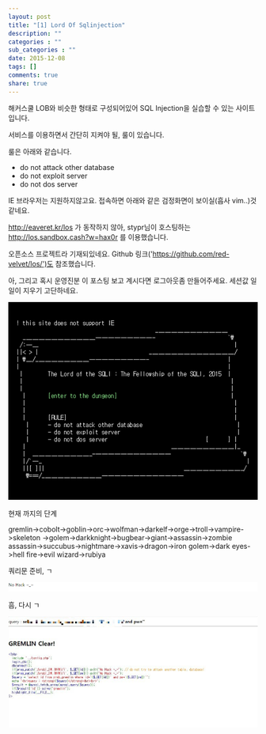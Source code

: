 ```yaml
---
layout: post
title: "[1] Lord Of Sqlinjection"
description: ""
categories : ""
sub_categories : ""
date: 2015-12-08
tags: []
comments: true
share: true
---
```


해커스쿨 LOB와 비슷한 형태로 구성되어있어 SQL Injection을 실습할 수 있는 사이트입니다.

  

서비스를 이용하면서 간단히 지켜야 될, 룰이 있습니다.

룰은 아래와 같습니다.

  * do not attack other database
  * do not exploit server
  * do not dos server

  

IE 브라우저는 지원하지않고요. 접속하면 아래와 같은 검정화면이 보이실(흡사 vim..)것같네요.

http://eaveret.kr/los 가 동작하지 않아, stypr님이 호스팅하는 http://los.sandbox.cash?w=hax0r
를 이용했습니다.

오픈소스 프로젝트라 기재되있네요. Github 링크('https://github.com/red-velvet/los/')도 참조했습니다.

아, 그리고 혹시 운영진분 이 포스팅 보고 계시다면 로그아웃좀 만들어주세요. 세션값 일일이 지우기 고단하네요.

  

![](/assets/images/posts/413/26109C4E56668FEF1A9BC7.PNG)

  

  

현재 까지의 단계

gremlin->cobolt->goblin->orc->wolfman->darkelf->orge->troll->vampire->skeleton
->golem->darkknight->bugbear->giant->assassin->zombie
assassin->succubus->nightmare->xavis->dragon->iron golem->dark eyes->hell
fire->evil wizard->rubiya

  

쿼리문 준비, ㄱ

![](/assets/images/posts/413/2351304E5666A00F2B0461.PNG)

흠, 다시 ㄱ  

  

![](/assets/images/posts/413/2431614756669FD4373D68.JPEG)

  

  

  

